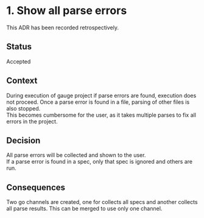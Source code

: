 # 1. Show all parse errors

This ADR has been recorded retrospectively.

## Status

Accepted

## Context

During execution of gauge project if parse errors are found, execution does not proceed. Once a parse error is found in a file, parsing of other files is also stopped.   
This becomes cumbersome for the user, as it takes multiple parses to fix all errors in the project.      

## Decision

All parse errors will be collected and shown to the user.  
If a parse error is found in a spec, only that spec is ignored and others are run.

## Consequences

Two go channels are created, one for collects all specs and another collects all parse results. This can be merged to use only one channel.
